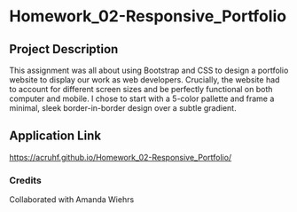 # Homework_02-Responsive_Portfolio

## Project Description
This assignment was all about using Bootstrap and CSS to design a portfolio website to display our work as web developers. Crucially, the website had to account for different screen sizes and be perfectly functional on both computer and mobile. I chose to start with a 5-color pallette and frame a minimal, sleek border-in-border design over a subtle gradient.


## Application Link
https://acruhf.github.io/Homework_02-Responsive_Portfolio/


### Credits
Collaborated with Amanda Wiehrs
